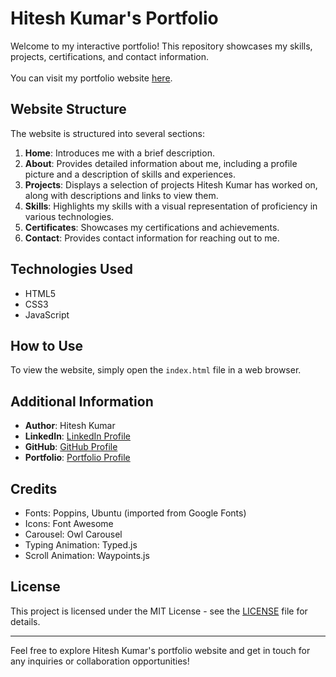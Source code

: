 # Hitesh Kumar's Portfolio

Welcome to my interactive portfolio! This repository showcases my skills, projects, certifications, and contact information.<br><br>
You can visit my portfolio website [here](https://thehtk.github.io/portfolio/).

## Website Structure

The website is structured into several sections:

1. **Home**: Introduces me with a brief description.
2. **About**: Provides detailed information about me, including a profile picture and a description of skills and experiences.
3. **Projects**: Displays a selection of projects Hitesh Kumar has worked on, along with descriptions and links to view them.
4. **Skills**: Highlights my skills with a visual representation of proficiency in various technologies.
5. **Certificates**: Showcases my certifications and achievements.
6. **Contact**: Provides contact information for reaching out to me.

## Technologies Used

- HTML5
- CSS3
- JavaScript

## How to Use

To view the website, simply open the `index.html` file in a web browser.

## Additional Information

- **Author**: Hitesh Kumar
- **LinkedIn**: [LinkedIn Profile](https://www.linkedin.com/in/thehtk)
- **GitHub**: [GitHub Profile](https://github.com/thehtk)
- **Portfolio**: [Portfolio Profile](thehtk.github.io/portfolio/)


## Credits

- Fonts: Poppins, Ubuntu (imported from Google Fonts)
- Icons: Font Awesome
- Carousel: Owl Carousel
- Typing Animation: Typed.js
- Scroll Animation: Waypoints.js

## License

This project is licensed under the MIT License - see the [LICENSE](LICENSE) file for details.

---

Feel free to explore Hitesh Kumar's portfolio website and get in touch for any inquiries or collaboration opportunities!
